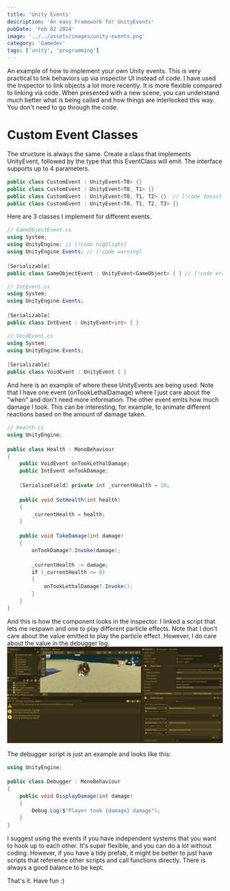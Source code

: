 ```yaml
---
title: 'Unity Events'
description: 'An easy Framework for UnityEvents'
pubDate: 'Feb 02 2024'
image: '../../assets/images/unity-events.png'
category: 'Gamedev'
tags: ['unity', 'programming']
---
```


An example of how to implement your own Unity events. This is very practical to link behaviors up via inspector UI instead of code. I have used the Inspector to link objects a lot more recently. It is more flexible compared to linking via code. When presented with a new scene, you can understand much better what is being called and how things are interlocked this way. You don't need to go through the code.


# Custom Event Classes

The structure is always the same. Create a class that implements UnityEvent, followed by the type that this EventClass will emit.
The interface supports up to 4 parameters.
```csharp
public class CustomEvent : UnityEvent<T0> {}
public class CustomEvent : UnityEvent<T0, T1> {}
public class CustomEvent : UnityEvent<T0, T1, T2> {}  // [!code focus]
public class CustomEvent : UnityEvent<T0, T1, T2, T3> {}
``` 

Here are 3 classes I implement for different events. 

```csharp
// GameObjectEvent.cs
using System;
using UnityEngine; // [!code highlight]
using UnityEngine.Events; // [!code warning]

[Serializable]
public class GameObjectEvent : UnityEvent<GameObject> { } // [!code error]
```

```csharp
// IntEvent.cs
using System;
using UnityEngine.Events;

[Serializable]
public class IntEvent : UnityEvent<int> { }
```

```csharp
// VoidEvent.cs
using System;
using UnityEngine.Events;

[Serializable]
public class VoidEvent : UnityEvent { }

```

And here is an example of where these UnityEvents are being used. Note that I have one event (onTookLethalDamage) where I just care about the "when" and don't need more information. The other event emits how much damage I took. This can be interesting, for example, to animate different reactions based on the amount of damage taken.

```csharp
// Health.cs
using UnityEngine;

public class Health : MonoBehaviour
{
    public VoidEvent onTookLethalDamage;
    public IntEvent onTookDamage;

    [SerializeField] private int _currentHealth = 10;

    public void SetHealth(int health)
    {
        _currentHealth = health;
    }

    public void TakeDamage(int damage)
    {
        onTookDamage?.Invoke(damage);

        _currentHealth -= damage;
        if (_currentHealth <= 0)
        {
            onTookLethalDamage?.Invoke();
        }
    }
}
```

And this is how the component looks in the inspector. I linked a script that lets me respawn and one to play different particle effects. Note that I don't care about the value emitted to play the particle effect. However, I do care about the value in the debugger log. 
![unity event usage Inspector screenshot](../../assets/images/unity-event-in-action.png)

The debugger script is just an example and looks like this:
```csharp
using UnityEngine;

public class Debugger : MonoBehaviour
{
    public void DisplayDamage(int damage)
    {
        Debug.Log($"Player took {damage} damage");
    }
}
```

I suggest using the events if you have independent systems that you want to hook up to each other. It's super flexible, and you can do a lot without coding. However, if you have a tidy prefab, it might be better to just have scripts that reference other scripts and call functions directly. There is always a good balance to be kept.

That's it. Have fun :)
